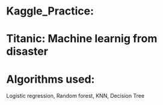 # Kaggle_Practice:
# Titanic: Machine learnig from disaster


# Algorithms used: 
Logistic regression,
Random forest,
KNN,
Decision Tree

